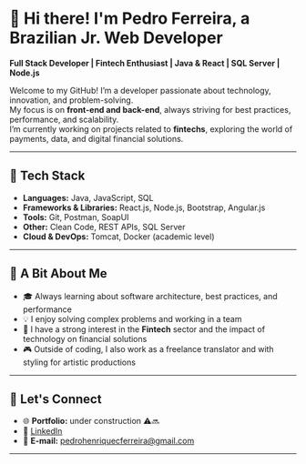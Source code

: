 # 👋 Hi there! I'm Pedro Ferreira, a Brazilian Jr. Web Developer

**Full Stack Developer | Fintech Enthusiast | Java & React | SQL Server | Node.js**

Welcome to my GitHub! I’m a developer passionate about technology, innovation, and problem-solving.  
My focus is on **front-end and back-end**, always striving for best practices, performance, and scalability.  
I’m currently working on projects related to **fintechs**, exploring the world of payments, data, and digital financial solutions.  

---

## 🚀 Tech Stack

- **Languages:** Java, JavaScript, SQL  
- **Frameworks & Libraries:** React.js, Node.js, Bootstrap, Angular.js  
- **Tools:** Git, Postman, SoapUI  
- **Other:** Clean Code, REST APIs, SQL Server  
- **Cloud & DevOps:** Tomcat, Docker (academic level)  

---

## 🌱 A Bit About Me

- 🎓 Always learning about software architecture, best practices, and performance  
- 💡 I enjoy solving complex problems and working in a team  
- 🚀 I have a strong interest in the **Fintech** sector and the impact of technology on financial solutions  
- 🎮 Outside of coding, I also work as a freelance translator and with styling for artistic productions  

---

## 🔗 Let's Connect  

- 🌐 **Portfolio:** under construction ⚠️🔜  
- 💼 [LinkedIn](https://www.linkedin.com/in/pedro-henrique-de-carvalho-ferreira-6b524523b/)  
- 📧 **E-mail:** pedrohenriquecferreira@gmail.com  

---
